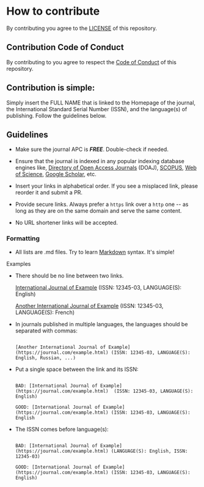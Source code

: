 # How to contribute

By contributing you agree to the [LICENSE](https://github.com/xeroxism/free-apc-computer-science-journals/blob/main/LICENSE.md) of this repository.

## Contribution Code of Conduct

By contributing to you agree to respect the [Code of Conduct](https://github.com/xeroxism/free-apc-computer-science-journals/blob/main/CODE_OF_CONDUCT.md) of this repository.

## Contribution is simple:

Simply insert the FULL NAME that is linked to the Homepage of the journal, the International Standard Serial Number (ISSN), and the language(s) of publishing. Follow the guidelines below.

## Guidelines

- Make sure the journal APC is ***FREE***. Double-check if needed.

- Ensure that the journal is indexed in any popular indexing database engines like, [Directory of Open Access Journals](https://doaj.org/) (DOAJ), [SCOPUS](https://www.elsevier.com/solutions/scopus/how-scopus-works/content/content-policy-and-selection), [Web of Science](https://clarivate.com/webofsciencegroup/solutions/web-of-science/), [Google Scholar](https://scholar.google.com/intl/en/scholar/inclusion.html), etc.

- Insert your links in alphabetical order. If you see a misplaced link, please reorder it and submit a PR.

- Provide secure links. Always prefer a ```https``` link over a ```http``` one -- as long as they are on the same domain and serve the same content.

- No URL shortener links will be accepted.

### Formatting

- All lists are .md files. Try to learn [Markdown](https://guides.github.com/features/mastering-markdown/) syntax. It's simple!



Examples

- There should be no line between two links.

	[International Journal of Example](https://journal.com/example.html) (ISSN: 12345-03, LANGUAGE(S): English)

  

	[Another International Journal of Example](https://journal.com/example.html) (ISSN: 12345-03, LANGUAGE(S): French)

 

-  In journals published in multiple languages, the languages should be separated with commas:
	
	```

	[Another International Journal of Example](https://journal.com/example.html) (ISSN: 12345-03, LANGUAGE(S): English, Russian, ...)

	```

- Put a single space between the link and its ISSN:
	
	```

	BAD: [International Journal of Example](https://journal.com/example.html)  (ISSN: 12345-03, LANGUAGE(S): English)

	GOOD: [International Journal of Example](https://journal.com/example.html) (ISSN: 12345-03, LANGUAGE(S): English

	```

- The ISSN comes before language(s):
	
	```

	BAD: [International Journal of Example](https://journal.com/example.html) (LANGUAGE(S): English, ISSN: 12345-03)

	GOOD: [International Journal of Example](https://journal.com/example.html) (ISSN: 12345-03, LANGUAGE(S): English)

	```
